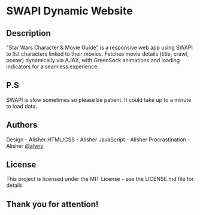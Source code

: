 
# SWAPI Dynamic Website

## Description

"Star Wars Character & Movie Guide" is a responsive web app using SWAPI to list characters linked to their movies. Fetches movie details (title, crawl, poster) dynamically via AJAX, with GreenSock animations and loading indicators for a seamless experience.



## P.S

SWAPI is slow sometimes so please be patient. It could take up to a minute to load  data.


## Authors

Design - Alisher
HTML/CSS - Alisher
JavaScript - Alisher
Procrastination - Alisher
[@alwry](https://github.com/alwry)


## License

This project is licensed under the MIT License - see the LICENSE.md file for details

## Thank you for attention!

